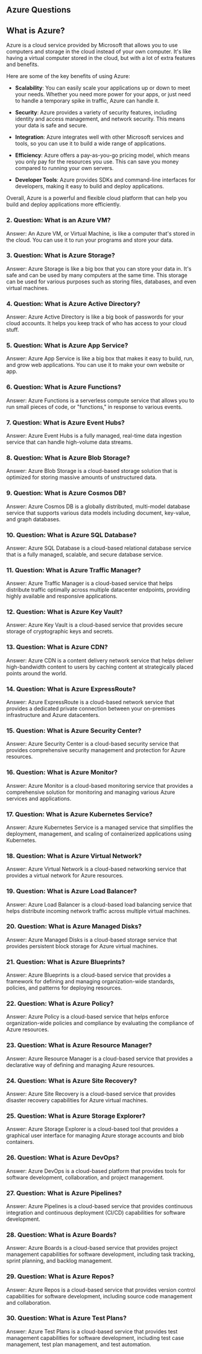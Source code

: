 ## Azure Questions

## What is Azure?

Azure is a cloud service provided by Microsoft that allows you to use computers and storage in the cloud instead of your own computer. It's like having a virtual computer stored in the cloud, but with a lot of extra features and benefits.

Here are some of the key benefits of using Azure:

- **Scalability**: You can easily scale your applications up or down to meet your needs. Whether you need more power for your apps, or just need to handle a temporary spike in traffic, Azure can handle it.

- **Security**: Azure provides a variety of security features, including identity and access management, and network security. This means your data is safe and secure.

- **Integration**: Azure integrates well with other Microsoft services and tools, so you can use it to build a wide range of applications.

- **Efficiency**: Azure offers a pay-as-you-go pricing model, which means you only pay for the resources you use. This can save you money compared to running your own servers.

- **Developer Tools**: Azure provides SDKs and command-line interfaces for developers, making it easy to build and deploy applications.

Overall, Azure is a powerful and flexible cloud platform that can help you build and deploy applications more efficiently.

### 2. Question: What is an Azure VM?
   Answer: An Azure VM, or Virtual Machine, is like a computer that's stored in the cloud. You can use it to run your programs and store your data. 

### 3. Question: What is Azure Storage?
   Answer: Azure Storage is like a big box that you can store your data in. It's safe and can be used by many computers at the same time. This storage can be used for various purposes such as storing files, databases, and even virtual machines.

### 4. Question: What is Azure Active Directory?
   Answer: Azure Active Directory is like a big book of passwords for your cloud accounts. It helps you keep track of who has access to your cloud stuff.

### 5. Question: What is Azure App Service?
   Answer: Azure App Service is like a big box that makes it easy to build, run, and grow web applications. You can use it to make your own website or app.

### 6. Question: What is Azure Functions?
   Answer: Azure Functions is a serverless compute service that allows you to run small pieces of code, or "functions," in response to various events.

### 7. Question: What is Azure Event Hubs?
   Answer: Azure Event Hubs is a fully managed, real-time data ingestion service that can handle high-volume data streams.

### 8. Question: What is Azure Blob Storage?
   Answer: Azure Blob Storage is a cloud-based storage solution that is optimized for storing massive amounts of unstructured data.

### 9. Question: What is Azure Cosmos DB?
   Answer: Azure Cosmos DB is a globally distributed, multi-model database service that supports various data models including document, key-value, and graph databases.

### 10. Question: What is Azure SQL Database?
   Answer: Azure SQL Database is a cloud-based relational database service that is a fully managed, scalable, and secure database service.

### 11. Question: What is Azure Traffic Manager?
   Answer: Azure Traffic Manager is a cloud-based service that helps distribute traffic optimally across multiple datacenter endpoints, providing highly available and responsive applications.

### 12. Question: What is Azure Key Vault?
   Answer: Azure Key Vault is a cloud-based service that provides secure storage of cryptographic keys and secrets.

### 13. Question: What is Azure CDN?
   Answer: Azure CDN is a content delivery network service that helps deliver high-bandwidth content to users by caching content at strategically placed points around the world.

### 14. Question: What is Azure ExpressRoute?
   Answer: Azure ExpressRoute is a cloud-based network service that provides a dedicated private connection between your on-premises infrastructure and Azure datacenters.

### 15. Question: What is Azure Security Center?
   Answer: Azure Security Center is a cloud-based security service that provides comprehensive security management and protection for Azure resources.

### 16. Question: What is Azure Monitor?
   Answer: Azure Monitor is a cloud-based monitoring service that provides a comprehensive solution for monitoring and managing various Azure services and applications.

### 17. Question: What is Azure Kubernetes Service?
   Answer: Azure Kubernetes Service is a managed service that simplifies the deployment, management, and scaling of containerized applications using Kubernetes.

### 18. Question: What is Azure Virtual Network?
   Answer: Azure Virtual Network is a cloud-based networking service that provides a virtual network for Azure resources.

### 19. Question: What is Azure Load Balancer?
   Answer: Azure Load Balancer is a cloud-based load balancing service that helps distribute incoming network traffic across multiple virtual machines.

### 20. Question: What is Azure Managed Disks?
   Answer: Azure Managed Disks is a cloud-based storage service that provides persistent block storage for Azure virtual machines.

### 21. Question: What is Azure Blueprints?
   Answer: Azure Blueprints is a cloud-based service that provides a framework for defining and managing organization-wide standards, policies, and patterns for deploying resources.

### 22. Question: What is Azure Policy?
   Answer: Azure Policy is a cloud-based service that helps enforce organization-wide policies and compliance by evaluating the compliance of Azure resources.

### 23. Question: What is Azure Resource Manager?
   Answer: Azure Resource Manager is a cloud-based service that provides a declarative way of defining and managing Azure resources.

### 24. Question: What is Azure Site Recovery?
   Answer: Azure Site Recovery is a cloud-based service that provides disaster recovery capabilities for Azure virtual machines.

### 25. Question: What is Azure Storage Explorer?
   Answer: Azure Storage Explorer is a cloud-based tool that provides a graphical user interface for managing Azure storage accounts and blob containers.

### 26. Question: What is Azure DevOps?
   Answer: Azure DevOps is a cloud-based platform that provides tools for software development, collaboration, and project management.

### 27. Question: What is Azure Pipelines?
   Answer: Azure Pipelines is a cloud-based service that provides continuous integration and continuous deployment (CI/CD) capabilities for software development.

### 28. Question: What is Azure Boards?
   Answer: Azure Boards is a cloud-based service that provides project management capabilities for software development, including task tracking, sprint planning, and backlog management.

### 29. Question: What is Azure Repos?
   Answer: Azure Repos is a cloud-based service that provides version control capabilities for software development, including source code management and collaboration.

### 30. Question: What is Azure Test Plans?
   Answer: Azure Test Plans is a cloud-based service that provides test management capabilities for software development, including test case management, test plan management, and test automation.

